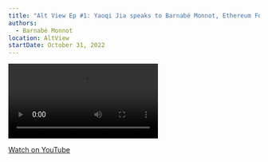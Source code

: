 ```yaml
---
title: "Alt View Ep #1: Yaoqi Jia speaks to Barnabé Monnot, Ethereum Foundation on the Layer2 ecosystem"
authors:
  - Barnabé Monnot
location: AltView
startDate: October 31, 2022
---
```


<video src="https://www.youtube.com/watch?v=viJqYMi6DMo"></video>

[Watch on YouTube](https://www.youtube.com/watch?v=viJqYMi6DMo)

